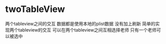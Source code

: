 # twoTableView
两个tableview之间的交互
数据都是使用本地的plist数据
没有加上刷新
简单的实现两个tableview的交互
可以在两个tableview之间互相选择老师
只有一个老师可以被选中
